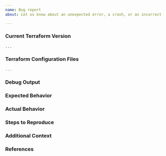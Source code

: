 ```yaml
---
name: Bug report
about: Let us know about an unexpected error, a crash, or an incorrect behavior.

---
```


<!--
Hi there,

Thank you for opening an issue. Please note that we try to keep the issue tracker reserved for bug reports and feature requests. For general usage questions, please see the documentation.

-->

### Current Terraform Version
<!---
Run `terraform version` to show the version, and paste the result between the ``` marks below.

If you are not running the latest version of Terraform, please try upgrading because your issue may have already been fixed.
-->

```
...
```

### Terraform Configuration Files
<!--
Paste the relevant parts of your Terraform configuration between the ``` marks below.

For large Terraform configs, please use a service like Onedrive and share a link to the ZIP file. For security, you can also encrypt the files using our GPG public key.
-->

```terraform
...
```

### Debug Output
<!--
Full debug output can be obtained by running Terraform with the environment variable `TF_LOG=trace`. Please create a GitHub Gist containing the debug output. Please do _not_ paste the debug output in the issue, since debug output is long.

Debug output may contain sensitive information. Please review it before posting publicly, and if you are concerned feel free to encrypt the files using our GPG public key.
-->

### Expected Behavior
<!--
What should have happened?
-->

### Actual Behavior
<!--
What actually happened?
-->

### Steps to Reproduce
<!--
Please list the full steps required to reproduce the issue, for example:
1. `terraform init`
2. `terraform apply`
-->

### Additional Context
<!--
Are there anything atypical about your situation that we should know? For example: is Terraform running in a wrapper script or in a CI system? Are you passing any unusual command line options or environment variables to opt-in to non-default behavior?
-->

### References
<!--
Are there any other GitHub issues (open or closed) or Pull Requests that should be linked here? For example:

- #6017

-->